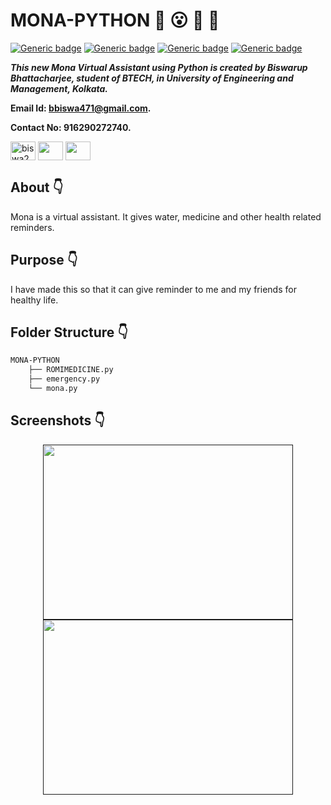 # MONA-PYTHON  :star_struck: :open_mouth: :running: :star2:

[![Generic badge](https://img.shields.io/badge/advance-Python3-yellowgreen)](https://shields.io/) [![Generic badge](https://img.shields.io/badge/module-random-red)](https://shields.io/) [![Generic badge](https://img.shields.io/badge/module-time-brightgreen)](https://shields.io/) [![Generic badge](https://img.shields.io/badge/module-datetime-orange)](https://shields.io/) 
<br>

***This new Mona Virtual Assistant using Python is created by Biswarup Bhattacharjee, student of BTECH, in University of Engineering and Management, Kolkata.***

**Email Id: bbiswa471@gmail.com.** 

**Contact No: 916290272740.** 


<p align="left">
<a href="https://www.facebook.com/profile.php?id=100070395300810" target="blank"><img align="center" src="https://cdn.jsdelivr.net/npm/simple-icons@3.0.1/icons/facebook.svg" alt="biswa2210" height="30" width="40" /></a>
<a href="https://instagram.com/biswarup2210" target="blank"><img align="center" src="https://cdn.jsdelivr.net/npm/simple-icons@3.0.1/icons/instagram.svg" alt="" height="30" width="40" /></a>
<a href="https://github.com/biswa2210" target="blank"><img align="center" src="https://cdn.jsdelivr.net/npm/simple-icons@3.0.1/icons/github.svg" alt="" height="30" width="40" /></a>
</p>

## About :point_down: 

<div align="justified">
    
Mona is a virtual assistant. It gives water, medicine and other health related reminders.
 
</div>

## Purpose :point_down:

<div align="justified">
    
I have made this so that it can give reminder to me and my friends for healthy life.
</div>


## Folder Structure :point_down:

```bash
MONA-PYTHON
    ├── ROMIMEDICINE.py
    ├── emergency.py
    └── mona.py
```
    
## Screenshots :point_down: 

<div align="center">
    
<a href=""><img src="" width="400" height= "280"></a> <a href=""><img src="" width="400" height= "280"></a>

</div>


